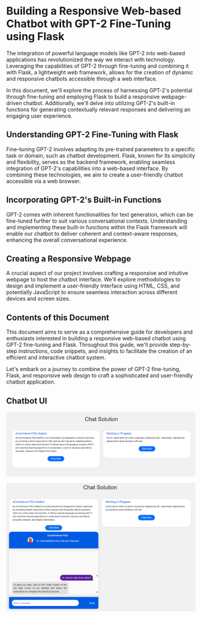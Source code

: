 # Building a Responsive Web-based Chatbot with GPT-2 Fine-Tuning using Flask

The integration of powerful language models like GPT-2 into web-based applications has revolutionized the way we interact with technology. Leveraging the capabilities of GPT-2 through fine-tuning and combining it with Flask, a lightweight web framework, allows for the creation of dynamic and responsive chatbots accessible through a web interface.

In this document, we'll explore the process of harnessing GPT-2's potential through fine-tuning and employing Flask to build a responsive webpage-driven chatbot. Additionally, we'll delve into utilizing GPT-2's built-in functions for generating contextually relevant responses and delivering an engaging user experience.

## Understanding GPT-2 Fine-Tuning with Flask

Fine-tuning GPT-2 involves adapting its pre-trained parameters to a specific task or domain, such as chatbot development. Flask, known for its simplicity and flexibility, serves as the backend framework, enabling seamless integration of GPT-2's capabilities into a web-based interface. By combining these technologies, we aim to create a user-friendly chatbot accessible via a web browser.

## Incorporating GPT-2's Built-in Functions

GPT-2 comes with inherent functionalities for text generation, which can be fine-tuned further to suit various conversational contexts. Understanding and implementing these built-in functions within the Flask framework will enable our chatbot to deliver coherent and context-aware responses, enhancing the overall conversational experience.

## Creating a Responsive Webpage

A crucial aspect of our project involves crafting a responsive and intuitive webpage to host the chatbot interface. We'll explore methodologies to design and implement a user-friendly interface using HTML, CSS, and potentially JavaScript to ensure seamless interaction across different devices and screen sizes.

## Contents of this Document

This document aims to serve as a comprehensive guide for developers and enthusiasts interested in building a responsive web-based chatbot using GPT-2 fine-tuning and Flask. Throughout this guide, we'll provide step-by-step instructions, code snippets, and insights to facilitate the creation of an efficient and interactive chatbot system.

Let's embark on a journey to combine the power of GPT-2 fine-tuning, Flask, and responsive web design to craft a sophisticated and user-friendly chatbot application.

## Chatbot UI

![alt text for screen readers](/images/2.png "Text to show on mouseover")

![alt text for screen readers](/images/3.png "Text to show on mouseover")

<!-- <img src="./images/1.png" alt="MarineGEO circle logo" style="height: 200px; width:200px;"/> -->
